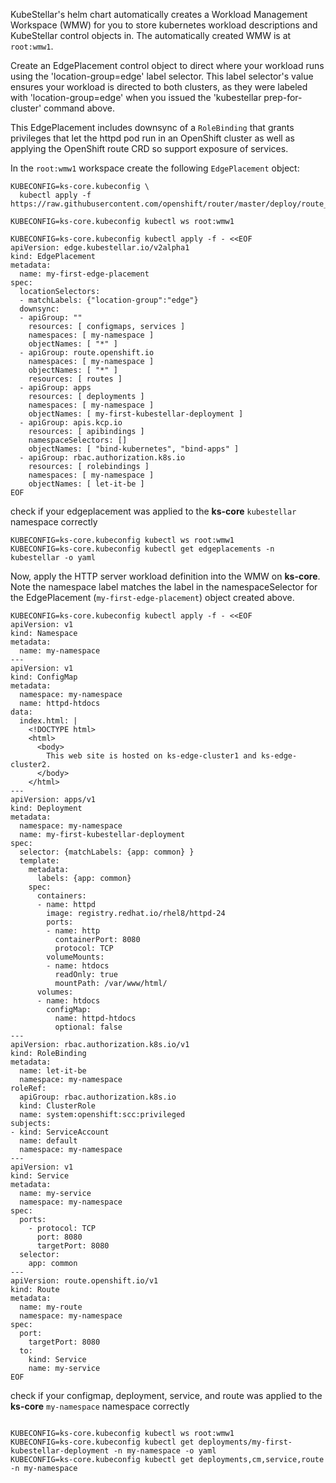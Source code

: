 <!--kubestellar-apply-apache-openshift-start-->
KubeStellar's helm chart automatically creates a Workload Management
Workspace (WMW) for you to store kubernetes workload descriptions and KubeStellar control objects in. The automatically created WMW is at `root:wmw1`.

Create an EdgePlacement control object to direct where your workload runs using the 'location-group=edge' label selector. This label selector's value ensures your workload is directed to both clusters, as they were labeled with 'location-group=edge' when you issued the 'kubestellar prep-for-cluster' command above.

This EdgePlacement includes downsync of a `RoleBinding` that grants
privileges that let the httpd pod run in an OpenShift cluster as well
as applying the OpenShift route CRD so support exposure of services.

In the `root:wmw1` workspace create the following `EdgePlacement` object: 
```shell hl_lines="13 17 20 25 26 33"
KUBECONFIG=ks-core.kubeconfig \
  kubectl apply -f https://raw.githubusercontent.com/openshift/router/master/deploy/route_crd.yaml

KUBECONFIG=ks-core.kubeconfig kubectl ws root:wmw1

KUBECONFIG=ks-core.kubeconfig kubectl apply -f - <<EOF
apiVersion: edge.kubestellar.io/v2alpha1
kind: EdgePlacement
metadata:
  name: my-first-edge-placement
spec:
  locationSelectors:
  - matchLabels: {"location-group":"edge"}
  downsync:
  - apiGroup: ""
    resources: [ configmaps, services ]
    namespaces: [ my-namespace ]
    objectNames: [ "*" ]
  - apiGroup: route.openshift.io
    namespaces: [ my-namespace ]
    objectNames: [ "*" ]
    resources: [ routes ]
  - apiGroup: apps
    resources: [ deployments ]
    namespaces: [ my-namespace ]
    objectNames: [ my-first-kubestellar-deployment ]
  - apiGroup: apis.kcp.io
    resources: [ apibindings ]
    namespaceSelectors: []
    objectNames: [ "bind-kubernetes", "bind-apps" ]
  - apiGroup: rbac.authorization.k8s.io
    resources: [ rolebindings ]
    namespaces: [ my-namespace ]
    objectNames: [ let-it-be ]
EOF
```

check if your edgeplacement was applied to the **ks-core** `kubestellar` namespace correctly
```shell
KUBECONFIG=ks-core.kubeconfig kubectl ws root:wmw1
KUBECONFIG=ks-core.kubeconfig kubectl get edgeplacements -n kubestellar -o yaml
```

Now, apply the HTTP server workload definition into the WMW on **ks-core**. Note the namespace label matches the label in the namespaceSelector for the EdgePlacement (`my-first-edge-placement`) object created above. 
```shell hl_lines="5 10 24 25 53 67 80"
KUBECONFIG=ks-core.kubeconfig kubectl apply -f - <<EOF
apiVersion: v1
kind: Namespace
metadata:
  name: my-namespace
---
apiVersion: v1
kind: ConfigMap
metadata:
  namespace: my-namespace
  name: httpd-htdocs
data:
  index.html: |
    <!DOCTYPE html>
    <html>
      <body>
        This web site is hosted on ks-edge-cluster1 and ks-edge-cluster2.
      </body>
    </html>
---
apiVersion: apps/v1
kind: Deployment
metadata:
  namespace: my-namespace
  name: my-first-kubestellar-deployment
spec:
  selector: {matchLabels: {app: common} }
  template:
    metadata:
      labels: {app: common}
    spec:
      containers:
      - name: httpd
        image: registry.redhat.io/rhel8/httpd-24
        ports:
        - name: http
          containerPort: 8080
          protocol: TCP
        volumeMounts:
        - name: htdocs
          readOnly: true
          mountPath: /var/www/html/
      volumes:
      - name: htdocs
        configMap:
          name: httpd-htdocs
          optional: false
---
apiVersion: rbac.authorization.k8s.io/v1
kind: RoleBinding
metadata:
  name: let-it-be
  namespace: my-namespace
roleRef:
  apiGroup: rbac.authorization.k8s.io
  kind: ClusterRole
  name: system:openshift:scc:privileged
subjects:
- kind: ServiceAccount
  name: default
  namespace: my-namespace
---
apiVersion: v1
kind: Service
metadata:
  name: my-service
  namespace: my-namespace
spec:
  ports:
    - protocol: TCP
      port: 8080
      targetPort: 8080
  selector:
    app: common
---
apiVersion: route.openshift.io/v1
kind: Route
metadata:
  name: my-route
  namespace: my-namespace
spec:
  port:
    targetPort: 8080
  to:
    kind: Service
    name: my-service
EOF
```

check if your configmap, deployment, service, and route was applied to the **ks-core** `my-namespace` namespace correctly
```shell

KUBECONFIG=ks-core.kubeconfig kubectl ws root:wmw1
KUBECONFIG=ks-core.kubeconfig kubectl get deployments/my-first-kubestellar-deployment -n my-namespace -o yaml
KUBECONFIG=ks-core.kubeconfig kubectl get deployments,cm,service,route -n my-namespace
```

<!--kubestellar-apply-apache-openshift-end-->
